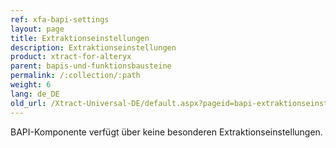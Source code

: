 ```yaml
---
ref: xfa-bapi-settings
layout: page
title: Extraktionseinstellungen
description: Extraktionseinstellungen
product: xtract-for-alteryx
parent: bapis-und-funktionsbausteine
permalink: /:collection/:path
weight: 6
lang: de_DE
old_url: /Xtract-Universal-DE/default.aspx?pageid=bapi-extraktionseinstellungen
---
```


BAPI-Komponente verfügt über keine besonderen Extraktionseinstellungen.